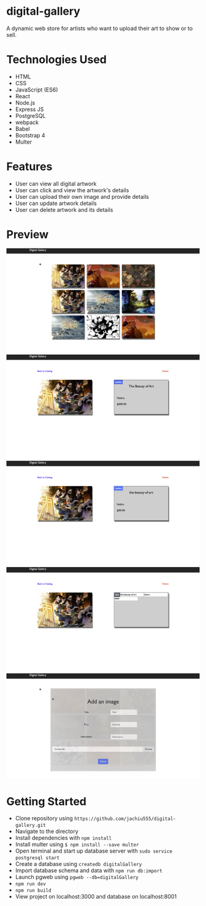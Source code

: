 # digital-gallery
A dynamic web store for artists who want to upload their art to show or to sell.

# Technologies Used
- HTML
- CSS
- JavaScript (ES6)
- React
- Node.js
- Express JS
- PostgreSQL
- webpack
- Babel
- Bootstrap 4
- Multer

# Features
- User can view all digital artwork
- User can click and view the artwork's details
- User can upload their own image and provide details
- User can update artwork details
- User can delete artwork and its details

# Preview
![alt text](https://github.com/jachiu555/digital-gallery/blob/main/server/public/images/Digital%20Gallery%20Screenshot1.png)
![alt text](https://github.com/jachiu555/digital-gallery/blob/main/server/public/images/Digital%20Gallery%20Screenshot2.png)
![alt text](https://github.com/jachiu555/digital-gallery/blob/main/server/public/images/Digital%20Gallery%20Screenshot3.png)
![alt text](https://github.com/jachiu555/digital-gallery/blob/main/server/public/images/Digital%20Gallery%20Screenshot4.png)
![alt text](https://github.com/jachiu555/digital-gallery/blob/main/server/public/images/Digital%20Gallery%20Screenshot5.png)

# Getting Started
- Clone repository using `https://github.com/jachiu555/digital-gallery.git`
- Navigate to the directory
- Install dependencies with `npm install`
- Install multer using `$ npm install --save multer`
- Open terminal and start up database server with `sudo service postgresql start`
- Create a database using `createdb digitalGallery`
- Import database schema and data with `npm run db:import`
- Launch pgweb using `pgweb --db=digitalGallery`
- `npm run dev` 
- `npm run build`
- View project on localhost:3000 and database on localhost:8001
